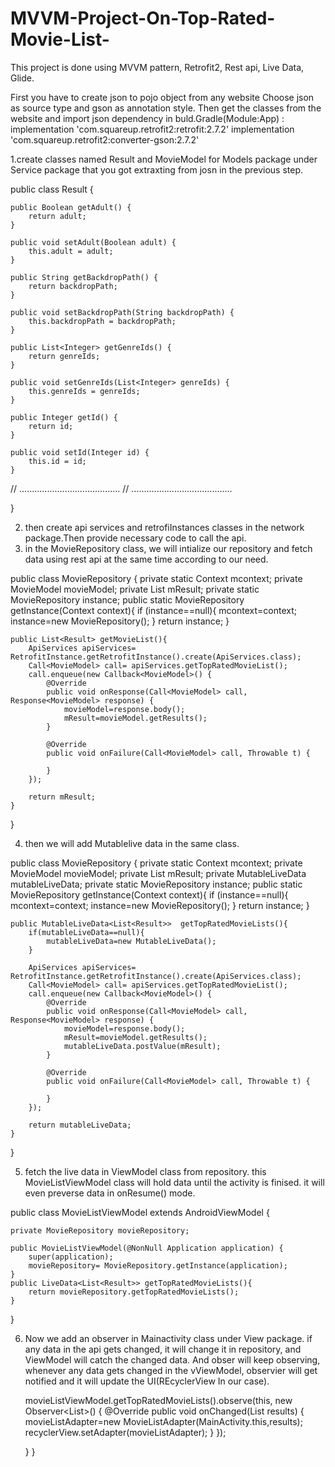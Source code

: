 # MVVM-Project-On-Top-Rated-Movie-List-
This project is done using MVVM pattern, Retrofit2, Rest api, Live Data, Glide.


First you have to create json to pojo object from any website
Choose json as source type and gson as annotation style.
Then get the classes from the website and import json dependency in buld.Gradle(Module:App) : 
    implementation 'com.squareup.retrofit2:retrofit:2.7.2'
    implementation 'com.squareup.retrofit2:converter-gson:2.7.2'

1.create classes named Result and MovieModel for Models package under Service package that you got extraxting from josn in the previous step.


public class Result {


    public Boolean getAdult() {
        return adult;
    }

    public void setAdult(Boolean adult) {
        this.adult = adult;
    }

    public String getBackdropPath() {
        return backdropPath;
    }

    public void setBackdropPath(String backdropPath) {
        this.backdropPath = backdropPath;
    }

    public List<Integer> getGenreIds() {
        return genreIds;
    }

    public void setGenreIds(List<Integer> genreIds) {
        this.genreIds = genreIds;
    }

    public Integer getId() {
        return id;
    }

    public void setId(Integer id) {
        this.id = id;
    }
//  ........................................
//  ........................................


}




2. then create api services and retrofiInstances classes in the network package.Then provide necessary code to call the api.
3. in the MovieRepository class, we will intialize our repository and fetch data using rest api at the same time according to our need.




public class MovieRepository {
    private static Context mcontext;
    private MovieModel movieModel;
    private List<Result> mResult;
    private static  MovieRepository instance;
    public static MovieRepository getInstance(Context context){
        if (instance==null){
            mcontext=context;
            instance=new MovieRepository();
        }
        return instance;
    }

    public List<Result> getMovieList(){
        ApiServices apiServices= RetrofitInstance.getRetrofitInstance().create(ApiServices.class);
        Call<MovieModel> call= apiServices.getTopRatedMovieList();
        call.enqueue(new Callback<MovieModel>() {
            @Override
            public void onResponse(Call<MovieModel> call, Response<MovieModel> response) {
                movieModel=response.body();
                mResult=movieModel.getResults();
            }

            @Override
            public void onFailure(Call<MovieModel> call, Throwable t) {

            }
        });

        return mResult;
    }

}


    
    
4. then we will add Mutablelive data in the same class.

public class MovieRepository {
    private static Context mcontext;
    private MovieModel movieModel;
    private List<Result> mResult;
    private MutableLiveData mutableLiveData;
    private static  MovieRepository instance;
    public static MovieRepository getInstance(Context context){
        if (instance==null){
            mcontext=context;
            instance=new MovieRepository();
        }
        return instance;
    }

    public MutableLiveData<List<Result>>  getTopRatedMovieLists(){
        if(mutableLiveData==null){
            mutableLiveData=new MutableLiveData();
        }
        
        ApiServices apiServices= RetrofitInstance.getRetrofitInstance().create(ApiServices.class);
        Call<MovieModel> call= apiServices.getTopRatedMovieList();
        call.enqueue(new Callback<MovieModel>() {
            @Override
            public void onResponse(Call<MovieModel> call, Response<MovieModel> response) {
                movieModel=response.body();
                mResult=movieModel.getResults();
                mutableLiveData.postValue(mResult);
            }

            @Override
            public void onFailure(Call<MovieModel> call, Throwable t) {

            }
        });

        return mutableLiveData;
    }
}

    
    
    
5. fetch the live data in ViewModel class from repository. this MovieListViewModel class will hold data until the activity is finised. it will even preverse data in onResume() mode.

public class MovieListViewModel extends AndroidViewModel {

    private MovieRepository movieRepository;

    public MovieListViewModel(@NonNull Application application) {
        super(application);
        movieRepository= MovieRepository.getInstance(application);
    }
    public LiveData<List<Result>> getTopRatedMovieLists(){
        return movieRepository.getTopRatedMovieLists();
    }
}

    
    
    
6. Now we add an observer in Mainactivity class under View package. if any data in the api gets changed, it will change it in repository, and ViewModel will catch the changed data. And obser will keep observing, whenever any data gets changed in the vViewModel, observier will get notified and it will update the UI(REcyclerView In our case).

      movieListViewModel.getTopRatedMovieLists().observe(this, new Observer<List<Result>>() {
            @Override
            public void onChanged(List<Result> results) {
                movieListAdapter=new MovieListAdapter(MainActivity.this,results);
                recyclerView.setAdapter(movieListAdapter);
            }
        });

    }
}
